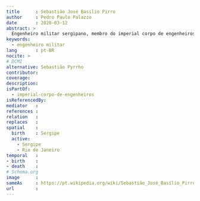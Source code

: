 ```yaml
---
title      : Sebastião José Basilio Pirro
author     : Pedro Paulo Palazzo
date       : 2020-03-12
abstract: >
  Engenheiro militar sergipano, membro do imperial corpo de engenheiros.
keywords:
  - engenheiro militar
lang       : pt-BR
nocite: >
# DCMI
alternative: Sebastião Pyrrho
contributor:
coverage:
description:
isPartOf:
  - imperial-corpo-de-engenheiros
isReferencedBy:
mediator   :
references :
relation   :
replaces   :
spatial    :
  birth    : Sergipe
  active:
    - Sergipe
    - Rio de Janeiro
temporal   :
- birth    :
- death    :
# Schema.org
image      :
sameAs     : https://pt.wikipedia.org/wiki/Sebastião_José_Basílio_Pirro
url        :
---
```


